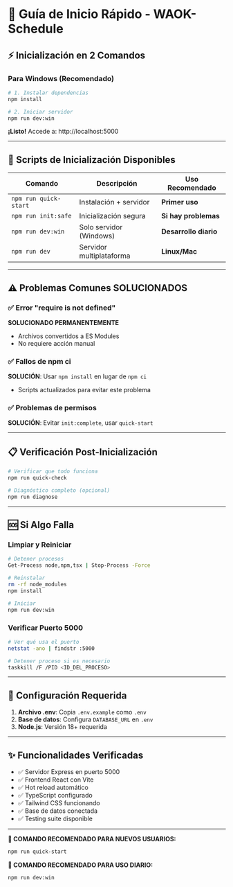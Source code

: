 # 🚀 Guía de Inicio Rápido - WAOK-Schedule

## ⚡ Inicialización en 2 Comandos

### Para Windows (Recomendado)
```bash
# 1. Instalar dependencias
npm install

# 2. Iniciar servidor
npm run dev:win
```

**¡Listo!** Accede a: http://localhost:5000

---

## 🔧 Scripts de Inicialización Disponibles

| Comando | Descripción | Uso Recomendado |
|---------|-------------|----------------|
| `npm run quick-start` | Instalación + servidor | **Primer uso** |
| `npm run init:safe` | Inicialización segura | **Si hay problemas** |
| `npm run dev:win` | Solo servidor (Windows) | **Desarrollo diario** |
| `npm run dev` | Servidor multiplataforma | **Linux/Mac** |

---

## ⚠️ Problemas Comunes SOLUCIONADOS

### ✅ Error "require is not defined"
**SOLUCIONADO PERMANENTEMENTE**
- Archivos convertidos a ES Modules
- No requiere acción manual

### ✅ Fallos de npm ci
**SOLUCIÓN**: Usar `npm install` en lugar de `npm ci`
- Scripts actualizados para evitar este problema

### ✅ Problemas de permisos
**SOLUCIÓN**: Evitar `init:complete`, usar `quick-start`

---

## 📋 Verificación Post-Inicialización

```bash
# Verificar que todo funciona
npm run quick-check

# Diagnóstico completo (opcional)
npm run diagnose
```

---

## 🆘 Si Algo Falla

### Limpiar y Reiniciar
```bash
# Detener procesos
Get-Process node,npm,tsx | Stop-Process -Force

# Reinstalar
rm -rf node_modules
npm install

# Iniciar
npm run dev:win
```

### Verificar Puerto 5000
```bash
# Ver qué usa el puerto
netstat -ano | findstr :5000

# Detener proceso si es necesario
taskkill /F /PID <ID_DEL_PROCESO>
```

---

## 📝 Configuración Requerida

1. **Archivo .env**: Copia `.env.example` como `.env`
2. **Base de datos**: Configura `DATABASE_URL` en `.env`
3. **Node.js**: Versión 18+ requerida

---

## ✨ Funcionalidades Verificadas

- ✅ Servidor Express en puerto 5000
- ✅ Frontend React con Vite
- ✅ Hot reload automático
- ✅ TypeScript configurado
- ✅ Tailwind CSS funcionando
- ✅ Base de datos conectada
- ✅ Testing suite disponible

---

**🎯 COMANDO RECOMENDADO PARA NUEVOS USUARIOS:**
```bash
npm run quick-start
```

**🎯 COMANDO RECOMENDADO PARA USO DIARIO:**
```bash
npm run dev:win
```